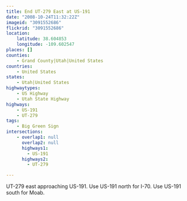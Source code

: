 ```yaml
---
title: End UT-279 East at US-191
date: "2008-10-24T11:32:22Z"
imageid: "3091552686"
flickrid: "3091552686"
location:
    latitude: 38.604853
    longitude: -109.602547
places: []
counties:
    - Grand County|Utah|United States
countries:
    - United States
states:
    - Utah|United States
highwaytypes:
    - US Highway
    - Utah State Highway
highways:
    - US-191
    - UT-279
tags:
    - Big Green Sign
intersections:
    - overlap1: null
      overlap2: null
      highways1:
        - US-191
      highways2:
        - UT-279

---
```

UT-279 east approaching US-191. Use US-191 north for I-70. Use US-191 south for Moab.
